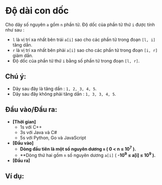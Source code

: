 # Độ dài con dốc
Cho dãy số nguyên `a` gồm `n` phần tử. Độ dốc của phần tử thứ `i` được tính như sau :
- `l` là vị trí xa nhất bên trái `a[i]` sao cho các phần tử trong đoạn `[l, i]` tăng dần.
- `r` là vị trí xa nhất bên phải `a[i]` sao cho các phần tử trong đoạn `[i, r]` giảm dần.
- Độ dốc của phần tử thứ `i` bằng số phần tử trong đoạn `[l, r]`.

## Chú ý:
- Dãy sau đây là tăng dần : `1, 2, 3, 4, 5`.
- Dãy sau đây không phải tăng dần : `1, 3, 3, 4, 5`.

## Đầu vào/Đầu ra:
- **[Thời gian]**
   - 1s với C++ 
   - 3s với Java và C#
   - 5s với Python, Go và JavaScript
- **[Đầu vào]**
    - **Dòng đầu tiên là một số nguyên dương `n` ( 0 < n ≤ 10<sup>7</sup> ).**
    - **Dòng thứ hai gồm `n` số nguyên dương `a[i]` ( **-10<sup>9</sup> ≤ a[i] ≤ 10<sup>9</sup> ).**
- **[Đầu ra]** 


## Ví dụ:
